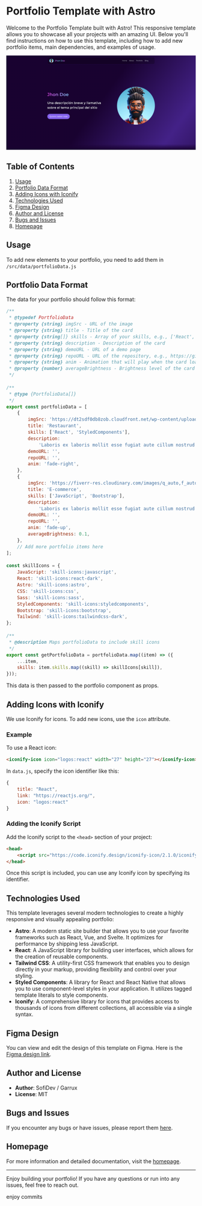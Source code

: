 # Portfolio Template with Astro

Welcome to the Portfolio Template built with Astro! This responsive template allows you to showcase all your projects with an amazing UI. Below you'll find instructions on how to use this template, including how to add new portfolio items, main dependencies, and examples of usage.

![Portada](image-1.png)

## Table of Contents

1. [Usage](#usage)
2. [Portfolio Data Format](#portfolio-data-format)
3. [Adding Icons with Iconify](#adding-icons-with-iconify)
4. [Technologies Used](#technologies-used)
5. [Figma Design](#figma-design)
6. [Author and License](#author-and-license)
7. [Bugs and Issues](#bugs-and-issues)
8. [Homepage](#homepage)

## Usage

To add new elements to your portfolio, you need to add them in `/src/data/portfolioData.js`

## Portfolio Data Format

The data for your portfolio should follow this format:

```js
/**
 * @typedef PortfolioData
 * @property {string} imgSrc - URL of the image
 * @property {string} title - Title of the card
 * @property {string[]} skills - Array of your skills, e.g., ['React', 'CSS', 'JavaScript']
 * @property {string} description - Description of the card
 * @property {string} demoURL - URL of a demo page
 * @property {string} repoURL - URL of the repository, e.g., https://github.com/user/repo
 * @property {string} anim - Animation that will play when the card loads, e.g., fade-up, fade-right, fade-left, fade-down
 * @property {number} averageBrightness - Brightness level of the card's background color, e.g., 0.1
 */

/**
 * @type {PortfolioData[]}
 */
export const portfolioData = [
	{
		imgSrc: 'https://dt2sdf0db8zob.cloudfront.net/wp-content/uploads/2021/06/copy-of-the-6-best-restaurant-website-templates-1.png',
		title: 'Restaurant',
		skills: ['React', 'StyledComponents'],
		description:
			'Laboris ex laboris mollit esse fugiat aute cillum nostrud enim dolor sit. Reprehenderit et non nulla irure aute nostrud commodo aute.',
		demoURL: '',
		repoURL: '',
		anim: 'fade-right',
	},
	{
		imgSrc: 'https://fiverr-res.cloudinary.com/images/q_auto,f_auto/gigs/299377097/original/7eb7dcebe244fcf5ad75d92b0969fc116946bd57/create-professional-amd-responsive-wordpress-website.jpg',
		title: 'E-commerce',
		skills: ['JavaScript', 'Bootstrap'],
		description:
			'Laboris ex laboris mollit esse fugiat aute cillum nostrud enim dolor sit. Reprehenderit et non nulla irure aute nostrud commodo aute.',
		demoURL: '',
		repoURL: '',
		anim: 'fade-up',
		averageBrightness: 0.1,
	},
	// Add more portfolio items here
];

const skillIcons = {
	JavaScript: 'skill-icons:javascript',
	React: 'skill-icons:react-dark',
	Astro: 'skill-icons:astro',
	CSS: 'skill-icons:css',
	Sass: 'skill-icons:sass',
	StyledComponents: 'skill-icons:styledcomponents',
	Bootstrap: 'skill-icons:bootstrap',
	Tailwind: 'skill-icons:tailwindcss-dark',
};

/**
 * @description Maps portfolioData to include skill icons
 */
export const getPortfolioData = portfolioData.map((item) => ({
	...item,
	skills: item.skills.map((skill) => skillIcons[skill]),
}));
```

This data is then passed to the portfolio component as props.

## Adding Icons with Iconify

We use Iconify for icons. To add new icons, use the `icon` attribute.

### Example

To use a React icon:

```html
<iconify-icon icon="logos:react" width="27" height="27"></iconify-icon>
```

In `data.js`, specify the icon identifier like this:

```js
{
    title: "React",
    link: "https://reactjs.org/",
    icon: "logos:react"
}
```

### Adding the Iconify Script

Add the Iconify script to the `<head>` section of your project:

```html
<head>
	<script src="https://code.iconify.design/iconify-icon/2.1.0/iconify-icon.min.js"></script>
</head>
```

Once this script is included, you can use any Iconify icon by specifying its identifier.

## Technologies Used

This template leverages several modern technologies to create a highly responsive and visually appealing portfolio:

-   **Astro**: A modern static site builder that allows you to use your favorite frameworks such as React, Vue, and Svelte. It optimizes for performance by shipping less JavaScript.
-   **React**: A JavaScript library for building user interfaces, which allows for the creation of reusable components.
-   **Tailwind CSS**: A utility-first CSS framework that enables you to design directly in your markup, providing flexibility and control over your styling.
-   **Styled Components**: A library for React and React Native that allows you to use component-level styles in your application. It utilizes tagged template literals to style components.
-   **Iconify**: A comprehensive library for icons that provides access to thousands of icons from different collections, all accessible via a single syntax.

## Figma Design

You can view and edit the design of this template on Figma. Here is the [Figma design link](https://www.figma.com/design/15EteAKw8d0QCNCucw5lft/mi-primer-blog?node-id=200-643&t=hbUqn1hqSfLcfI92-0).

## Author and License

-   **Author**: SofiDev / Garrux
-   **License**: MIT

## Bugs and Issues

If you encounter any bugs or have issues, please report them [here](https://github.com/SofiDevO/portfolio-astrosofidev-garrux/issues).

## Homepage

For more information and detailed documentation, visit the [homepage](https://github.com/SofiDevO/portfolio-astrosofidev-garrux#readme).

---

Enjoy building your portfolio! If you have any questions or run into any issues, feel free to reach out.

enjoy commits
